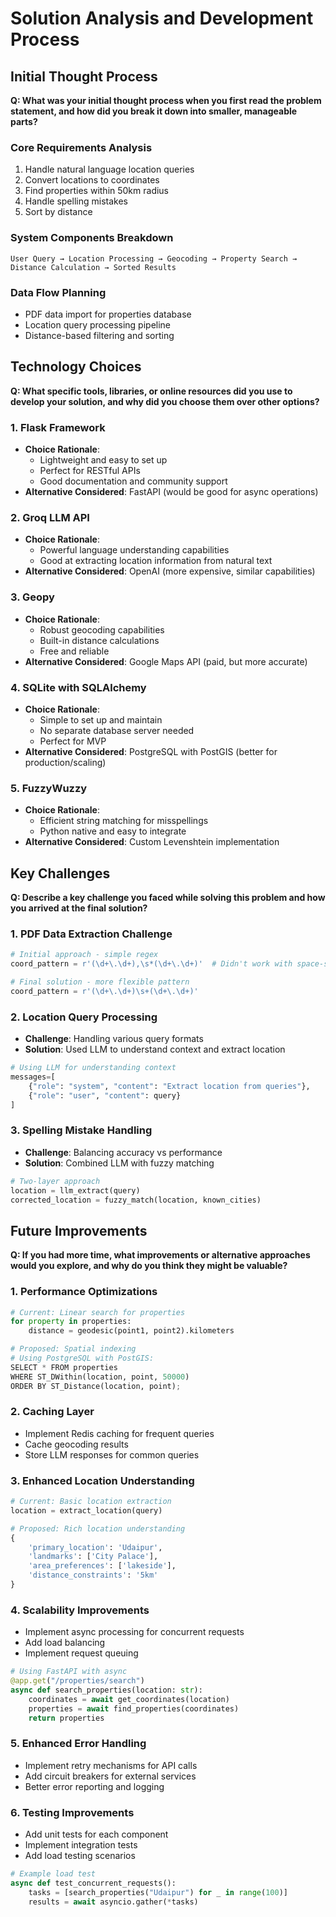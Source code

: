# Solution Analysis and Development Process

## Initial Thought Process

**Q: What was your initial thought process when you first read the problem statement, and how did you break it down into smaller, manageable parts?**

### Core Requirements Analysis
1. Handle natural language location queries
2. Convert locations to coordinates
3. Find properties within 50km radius
4. Handle spelling mistakes
5. Sort by distance

### System Components Breakdown
```
User Query → Location Processing → Geocoding → Property Search → Distance Calculation → Sorted Results
```

### Data Flow Planning
- PDF data import for properties database
- Location query processing pipeline
- Distance-based filtering and sorting

## Technology Choices

**Q: What specific tools, libraries, or online resources did you use to develop your solution, and why did you choose them over other options?**

### 1. Flask Framework
- **Choice Rationale**: 
  - Lightweight and easy to set up
  - Perfect for RESTful APIs
  - Good documentation and community support
- **Alternative Considered**: FastAPI (would be good for async operations)

### 2. Groq LLM API
- **Choice Rationale**:
  - Powerful language understanding capabilities
  - Good at extracting location information from natural text
- **Alternative Considered**: OpenAI (more expensive, similar capabilities)

### 3. Geopy
- **Choice Rationale**:
  - Robust geocoding capabilities
  - Built-in distance calculations
  - Free and reliable
- **Alternative Considered**: Google Maps API (paid, but more accurate)

### 4. SQLite with SQLAlchemy
- **Choice Rationale**:
  - Simple to set up and maintain
  - No separate database server needed
  - Perfect for MVP
- **Alternative Considered**: PostgreSQL with PostGIS (better for production/scaling)

### 5. FuzzyWuzzy
- **Choice Rationale**:
  - Efficient string matching for misspellings
  - Python native and easy to integrate
- **Alternative Considered**: Custom Levenshtein implementation

## Key Challenges

**Q: Describe a key challenge you faced while solving this problem and how you arrived at the final solution?**

### 1. PDF Data Extraction Challenge
```python
# Initial approach - simple regex
coord_pattern = r'(\d+\.\d+),\s*(\d+\.\d+)'  # Didn't work with space-separated coords

# Final solution - more flexible pattern
coord_pattern = r'(\d+\.\d+)\s+(\d+\.\d+)'
```

### 2. Location Query Processing
- **Challenge**: Handling various query formats
- **Solution**: Used LLM to understand context and extract location
```python
# Using LLM for understanding context
messages=[
    {"role": "system", "content": "Extract location from queries"},
    {"role": "user", "content": query}
]
```

### 3. Spelling Mistake Handling
- **Challenge**: Balancing accuracy vs performance
- **Solution**: Combined LLM with fuzzy matching
```python
# Two-layer approach
location = llm_extract(query)
corrected_location = fuzzy_match(location, known_cities)
```

## Future Improvements

**Q: If you had more time, what improvements or alternative approaches would you explore, and why do you think they might be valuable?**

### 1. Performance Optimizations
```python
# Current: Linear search for properties
for property in properties:
    distance = geodesic(point1, point2).kilometers

# Proposed: Spatial indexing
# Using PostgreSQL with PostGIS:
SELECT * FROM properties 
WHERE ST_DWithin(location, point, 50000)
ORDER BY ST_Distance(location, point);
```

### 2. Caching Layer
- Implement Redis caching for frequent queries
- Cache geocoding results
- Store LLM responses for common queries

### 3. Enhanced Location Understanding
```python
# Current: Basic location extraction
location = extract_location(query)

# Proposed: Rich location understanding
{
    'primary_location': 'Udaipur',
    'landmarks': ['City Palace'],
    'area_preferences': ['lakeside'],
    'distance_constraints': '5km'
}
```

### 4. Scalability Improvements
- Implement async processing for concurrent requests
- Add load balancing
- Implement request queuing
```python
# Using FastAPI with async
@app.get("/properties/search")
async def search_properties(location: str):
    coordinates = await get_coordinates(location)
    properties = await find_properties(coordinates)
    return properties
```

### 5. Enhanced Error Handling
- Implement retry mechanisms for API calls
- Add circuit breakers for external services
- Better error reporting and logging

### 6. Testing Improvements
- Add unit tests for each component
- Implement integration tests
- Add load testing scenarios
```python
# Example load test
async def test_concurrent_requests():
    tasks = [search_properties("Udaipur") for _ in range(100)]
    results = await asyncio.gather(*tasks)
```
